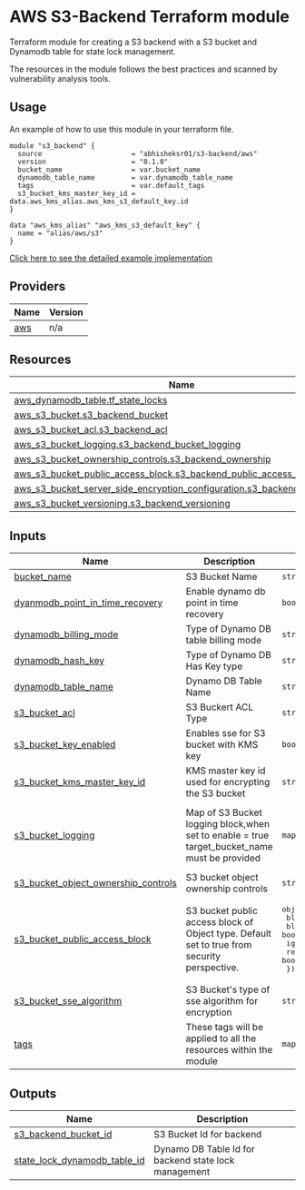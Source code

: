 # AWS S3-Backend Terraform module

Terraform module for creating a S3 backend with a S3 bucket and Dynamodb table for state lock management.

The resources in the module follows the best practices and scanned by vulnerability analysis tools.

## Usage

An example of how to use this module in your terraform file.

```
module "s3_backend" {
  source                      = "abhisheksr01/s3-backend/aws"
  version                     = "0.1.0"
  bucket_name                 = var.bucket_name
  dynamodb_table_name         = var.dynamodb_table_name
  tags                        = var.default_tags
  s3_bucket_kms_master_key_id = data.aws_kms_alias.aws_kms_s3_default_key.id
}

data "aws_kms_alias" "aws_kms_s3_default_key" {
  name = "alias/aws/s3"
}
```

[Click here to see the detailed example implementation](./example/basic/README.md)
<!-- BEGIN_TF_DOCS -->


## Providers

| Name | Version |
|------|---------|
| <a name="provider_aws"></a> [aws](#provider\_aws) | n/a |

## Resources

| Name | Type |
|------|------|
| [aws_dynamodb_table.tf_state_locks](https://registry.terraform.io/providers/hashicorp/aws/latest/docs/resources/dynamodb_table) | resource |
| [aws_s3_bucket.s3_backend_bucket](https://registry.terraform.io/providers/hashicorp/aws/latest/docs/resources/s3_bucket) | resource |
| [aws_s3_bucket_acl.s3_backend_acl](https://registry.terraform.io/providers/hashicorp/aws/latest/docs/resources/s3_bucket_acl) | resource |
| [aws_s3_bucket_logging.s3_backend_bucket_logging](https://registry.terraform.io/providers/hashicorp/aws/latest/docs/resources/s3_bucket_logging) | resource |
| [aws_s3_bucket_ownership_controls.s3_backend_ownership](https://registry.terraform.io/providers/hashicorp/aws/latest/docs/resources/s3_bucket_ownership_controls) | resource |
| [aws_s3_bucket_public_access_block.s3_backend_public_access_block](https://registry.terraform.io/providers/hashicorp/aws/latest/docs/resources/s3_bucket_public_access_block) | resource |
| [aws_s3_bucket_server_side_encryption_configuration.s3_backend_sse_config](https://registry.terraform.io/providers/hashicorp/aws/latest/docs/resources/s3_bucket_server_side_encryption_configuration) | resource |
| [aws_s3_bucket_versioning.s3_backend_versioning](https://registry.terraform.io/providers/hashicorp/aws/latest/docs/resources/s3_bucket_versioning) | resource |

## Inputs

| Name | Description | Type | Default | Required |
|------|-------------|------|---------|:--------:|
| <a name="input_bucket_name"></a> [bucket\_name](#input\_bucket\_name) | S3 Bucket Name | `string` | n/a | yes |
| <a name="input_dyanmodb_point_in_time_recovery"></a> [dyanmodb\_point\_in\_time\_recovery](#input\_dyanmodb\_point\_in\_time\_recovery) | Enable dynamo db point in time recovery | `bool` | `true` | no |
| <a name="input_dynamodb_billing_mode"></a> [dynamodb\_billing\_mode](#input\_dynamodb\_billing\_mode) | Type of Dynamo DB table billing mode | `string` | `"PAY_PER_REQUEST"` | no |
| <a name="input_dynamodb_hash_key"></a> [dynamodb\_hash\_key](#input\_dynamodb\_hash\_key) | Type of Dynamo DB Has Key type | `string` | `"LockID"` | no |
| <a name="input_dynamodb_table_name"></a> [dynamodb\_table\_name](#input\_dynamodb\_table\_name) | Dynamo DB Table Name | `string` | n/a | yes |
| <a name="input_s3_bucket_acl"></a> [s3\_bucket\_acl](#input\_s3\_bucket\_acl) | S3 Buckert ACL Type | `string` | `"private"` | no |
| <a name="input_s3_bucket_key_enabled"></a> [s3\_bucket\_key\_enabled](#input\_s3\_bucket\_key\_enabled) | Enables sse for S3 bucket with KMS key | `bool` | `true` | no |
| <a name="input_s3_bucket_kms_master_key_id"></a> [s3\_bucket\_kms\_master\_key\_id](#input\_s3\_bucket\_kms\_master\_key\_id) | KMS master key id used for encrypting the S3 bucket | `string` | n/a | yes |
| <a name="input_s3_bucket_logging"></a> [s3\_bucket\_logging](#input\_s3\_bucket\_logging) | Map of S3 Bucket logging block,when set to enable = true target\_bucket\_name must be provided | `map(any)` | <pre>{<br>  "enable": false,<br>  "target_bucket_name": "target_bucket_name",<br>  "target_prefix": "/logs"<br>}</pre> | no |
| <a name="input_s3_bucket_object_ownership_controls"></a> [s3\_bucket\_object\_ownership\_controls](#input\_s3\_bucket\_object\_ownership\_controls) | S3 bucket object ownership controls | `string` | `"BucketOwnerPreferred"` | no |
| <a name="input_s3_bucket_public_access_block"></a> [s3\_bucket\_public\_access\_block](#input\_s3\_bucket\_public\_access\_block) | S3 bucket public access block of Object type. Default set to true from security perspective. | <pre>object({<br>    block_public_acls       = bool<br>    block_public_policy     = bool<br>    ignore_public_acls      = bool<br>    restrict_public_buckets = bool<br>  })</pre> | <pre>{<br>  "block_public_acls": true,<br>  "block_public_policy": true,<br>  "ignore_public_acls": true,<br>  "restrict_public_buckets": true<br>}</pre> | no |
| <a name="input_s3_bucket_sse_algorithm"></a> [s3\_bucket\_sse\_algorithm](#input\_s3\_bucket\_sse\_algorithm) | S3 Bucket's type of sse algorithm for encryption | `string` | `"AES256"` | no |
| <a name="input_tags"></a> [tags](#input\_tags) | These tags will be applied to all the resources within the module | `map(string)` | n/a | yes |

## Outputs

| Name | Description |
|------|-------------|
| <a name="output_s3_backend_bucket_id"></a> [s3\_backend\_bucket\_id](#output\_s3\_backend\_bucket\_id) | S3 Bucket Id for backend |
| <a name="output_state_lock_dynamodb_table_id"></a> [state\_lock\_dynamodb\_table\_id](#output\_state\_lock\_dynamodb\_table\_id) | Dynamo DB Table Id for backend state lock management |
<!-- END_TF_DOCS -->